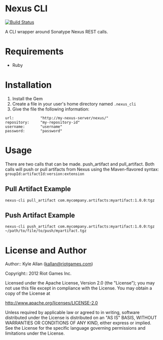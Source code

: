 # Nexus CLI
[![Build Status](https://travis-ci.org/RiotGames/nexus-cli.png)](https://travis-ci.org/RiotGames/nexus-cli)

A CLI wrapper around Sonatype Nexus REST calls.

# Requirements

* Ruby

# Installation

1. Install the Gem
2. Create a file in your user's home directory named `.nexus_cli`
3. Give the file the following information:

```
url: 			"http://my-nexus-server/nexus/"
repository:		"my-repository-id"
username: 		"username"
password: 		"password"
```

# Usage

There are two calls that can be made. push\_artifact and pull\_artifact. Both calls will push or pull artifacts from Nexus using the Maven-flavored syntax: `groupId:artifactId:version:extension`

## Pull Artifact Example

```
nexus-cli pull_artifact com.mycompany.artifacts:myartifact:1.0.0:tgz
```

## Push Artifact Example

```
nexus-cli push_artifact com.mycompany.artifacts:myartifact:1.0.0:tgz ~/path/to/file/to/push/myartifact.tgz
```

# License and Author

Author:: Kyle Allan (<kallan@riotgames.com>)

Copyright:: 2012 Riot Games Inc.

Licensed under the Apache License, Version 2.0 (the "License");
you may not use this file except in compliance with the License.
You may obtain a copy of the License at

   http://www.apache.org/licenses/LICENSE-2.0

Unless required by applicable law or agreed to in writing, software
distributed under the License is distributed on an "AS IS" BASIS,
WITHOUT WARRANTIES OR CONDITIONS OF ANY KIND, either express or implied.
See the License for the specific language governing permissions and
limitations under the License.
